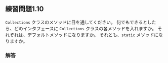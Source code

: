## 練習問題1.10

`Collections` クラスのメソッドに目を通してください。
何でもできるとしたら、どのインタフェースに `Collections` クラスの各メソッドを入れますか。
それぞれは、デフォルトメソッドになりますか。
それとも、`static` メソッドになりますか。

### 解答
